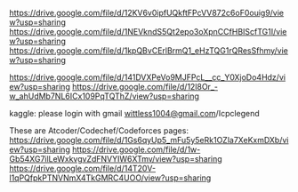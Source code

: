 https://drive.google.com/file/d/12KV6v0ipfUQkftFPcVV872c6oF0ouig9/view?usp=sharing
https://drive.google.com/file/d/1NEVkndS5Qt2epo3oXpnCCfHBIScfTG1I/view?usp=sharing
https://drive.google.com/file/d/1kpQBvCErlBrmQ1_eHzTQG1rQResSfhmy/view?usp=sharing

https://drive.google.com/file/d/141DVXPeVo9MJFPcL__cc_Y0XjoDo4Hdz/view?usp=sharing
https://drive.google.com/file/d/12l8Or_-w_ahUdMb7NL6ICx109PqTQThZ/view?usp=sharing

kaggle: please login with gmail
wittless1004@gmail.com/Icpclegend

These are Atcoder/Codechef/Codeforces pages:
https://drive.google.com/file/d/1Gs6qyUp5_mFu5y5eRk1OZla7XeKxmDXb/view?usp=sharing
https://drive.google.com/file/d/1w-Gb54XG7ilLeWxkvgvZdFNVYIW6XTmv/view?usp=sharing
https://drive.google.com/file/d/14T20V-l1qPQfpkPTNVNmX4TkGMRC4UOO/view?usp=sharing
